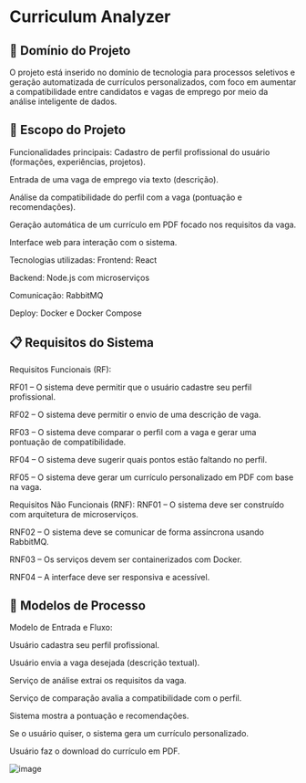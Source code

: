 # Curriculum Analyzer

## 📌 Domínio do Projeto
O projeto está inserido no domínio de tecnologia para processos seletivos e geração automatizada de currículos personalizados, com foco em aumentar a compatibilidade entre candidatos e vagas de emprego por meio da análise inteligente de dados.

## 🎯 Escopo do Projeto
Funcionalidades principais:
Cadastro de perfil profissional do usuário (formações, experiências, projetos).

Entrada de uma vaga de emprego via texto (descrição).

Análise da compatibilidade do perfil com a vaga (pontuação e recomendações).

Geração automática de um currículo em PDF focado nos requisitos da vaga.

Interface web para interação com o sistema.

Tecnologias utilizadas:
Frontend: React

Backend: Node.js com microserviços

Comunicação: RabbitMQ

Deploy: Docker e Docker Compose

## 📋 Requisitos do Sistema
Requisitos Funcionais (RF):

RF01 – O sistema deve permitir que o usuário cadastre seu perfil profissional.

RF02 – O sistema deve permitir o envio de uma descrição de vaga.

RF03 – O sistema deve comparar o perfil com a vaga e gerar uma pontuação de compatibilidade.

RF04 – O sistema deve sugerir quais pontos estão faltando no perfil.

RF05 – O sistema deve gerar um currículo personalizado em PDF com base na vaga.

Requisitos Não Funcionais (RNF):
RNF01 – O sistema deve ser construído com arquitetura de microserviços.

RNF02 – O sistema deve se comunicar de forma assíncrona usando RabbitMQ.

RNF03 – Os serviços devem ser containerizados com Docker.

RNF04 – A interface deve ser responsiva e acessível.

## 🔄 Modelos de Processo
Modelo de Entrada e Fluxo:

Usuário cadastra seu perfil profissional.

Usuário envia a vaga desejada (descrição textual).

Serviço de análise extrai os requisitos da vaga.

Serviço de comparação avalia a compatibilidade com o perfil.

Sistema mostra a pontuação e recomendações.

Se o usuário quiser, o sistema gera um currículo personalizado.

Usuário faz o download do currículo em PDF.

![image](https://github.com/user-attachments/assets/d125fb4e-6f1a-4b43-8a22-d504ea599de6)

